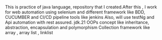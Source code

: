 This is practice of java language, repository that I created.After this , I work for web automation using selenium and different framework like BDD, CUCUMBER and CI/CD pipeline tools like jenkins
Also, will use testNg and Api automation with rest assured. 
jdk.21
OOPs concept like inheritance, abstraction, encapsulation and polymorphism
Collection framework like array , array list , linklist 
